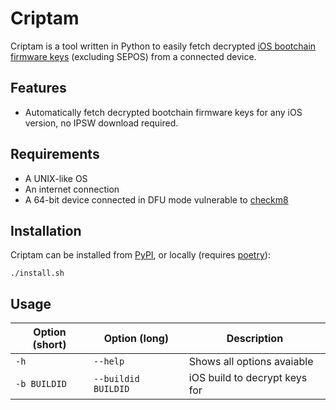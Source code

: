 # Criptam
Criptam is a tool written in Python to easily fetch decrypted [iOS bootchain](https://www.theiphonewiki.com/wiki/Bootchain) [firmware keys](https://www.theiphonewiki.com/wiki/Firmware_Keys) (excluding SEPOS) from a connected device.

## Features
- Automatically fetch decrypted bootchain firmware keys for any iOS version, no IPSW download required.

## Requirements
- A UNIX-like OS
- An internet connection
- A 64-bit device connected in DFU mode vulnerable to [checkm8](https://github.com/hack-different/ipwndfu)

## Installation
Criptam can be installed from [PyPI](https://pypi.org/project/criptam/), or locally (requires [poetry](https://python-poetry.org/)):

    ./install.sh


## Usage
| Option (short) | Option (long) | Description |
|----------------|---------------|-------------|
| `-h` | `--help` | Shows all options avaiable |
| `-b BUILDID` | `--buildid BUILDID` | iOS build to decrypt keys for |


